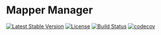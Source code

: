 # Mapper Manager

[![Latest Stable Version](https://poser.pugx.org/bluepsyduck/mapper-manager/v/stable)](https://packagist.org/packages/bluepsyduck/mapper-manager)
[![License](https://poser.pugx.org/bluepsyduck/mapper-manager/license)](https://packagist.org/packages/bluepsyduck/mapper-manager)
[![Build Status](https://travis-ci.com/BluePsyduck/mapper-manager.svg?branch=master)](https://travis-ci.com/BluePsyduck/mapper-manager)
[![codecov](https://codecov.io/gh/BluePsyduck/mapper-manager/branch/master/graph/badge.svg)](https://codecov.io/gh/BluePsyduck/mapper-manager)
